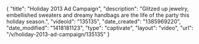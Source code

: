 {
    "title": "Holiday 2013 Ad Campaign",
    "description": "Glitzed up jewelry, embellished sweaters and dreamy handbags are the life of the party this holiday season.",
    "videoid": "135135",
    "date_created": "1385969220",
    "date_modified": "1418181123",
    "type": "captivate",
    "layout": "video",
    "url": "\/v\/holiday-2013-ad-campaign\/135135"
}